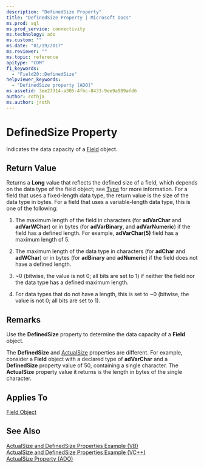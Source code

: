```yaml
---
description: "DefinedSize Property"
title: "DefinedSize Property | Microsoft Docs"
ms.prod: sql
ms.prod_service: connectivity
ms.technology: ado
ms.custom: ""
ms.date: "01/19/2017"
ms.reviewer: ""
ms.topic: reference
apitype: "COM"
f1_keywords: 
  - "Field20::DefinedSize"
helpviewer_keywords: 
  - "DefinedSize property [ADO]"
ms.assetid: 3ee27314-a305-4fbc-8433-9ee9a909afd6
author: rothja
ms.author: jroth
---
```

# DefinedSize Property
Indicates the data capacity of a [Field](../../../ado/reference/ado-api/field-object.md) object.  
  
## Return Value  
 Returns a **Long** value that reflects the defined size of a field, which depends on the data type of the field object; see [Type](../../../ado/reference/ado-api/type-property-ado.md) for more information. For a field that uses a fixed-length data type, the return value is the size of the data type in bytes. For a field that uses a variable-length data type, this is one of the following:  
  
1.  The maximum length of the field in characters (for **adVarChar** and **adVarWChar**) or in bytes (for **adVarBinary**, and **adVarNumeric**) if the field has a defined length. For example, **adVarChar(5)** field has a maximum length of 5.  
  
2.  The maximum length of the data type in characters (for **adChar** and **adWChar**) or in bytes (for **adBinary** and **adNumeric**) if the field does not have a defined length.  
  
3.  ~0 (bitwise, the value is not 0; all bits are set to 1) if neither the field nor the data type has a defined maximum length.  
  
4.  For data types that do not have a length, this is set to ~0 (bitwise, the value is not 0; all bits are set to 1).  
  
## Remarks  
 Use the **DefinedSize** property to determine the data capacity of a **Field** object.  
  
 The **DefinedSize** and [ActualSize](../../../ado/reference/ado-api/actualsize-property-ado.md) properties are different. For example, consider a **Field** object with a declared type of **adVarChar** and a **DefinedSize** property value of 50, containing a single character. The **ActualSize** property value it returns is the length in bytes of the single character.  
  
## Applies To  
 [Field Object](../../../ado/reference/ado-api/field-object.md)  
  
## See Also  
 [ActualSize and DefinedSize Properties Example (VB)](../../../ado/reference/ado-api/actualsize-and-definedsize-properties-example-vb.md)   
 [ActualSize and DefinedSize Properties Example (VC++)](../../../ado/reference/ado-api/actualsize-and-definedsize-properties-example-vc.md)   
 [ActualSize Property (ADO)](../../../ado/reference/ado-api/actualsize-property-ado.md)
